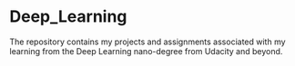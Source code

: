 # Deep_Learning
The repository contains my projects and assignments associated with my learning from the Deep Learning nano-degree from Udacity and beyond.
